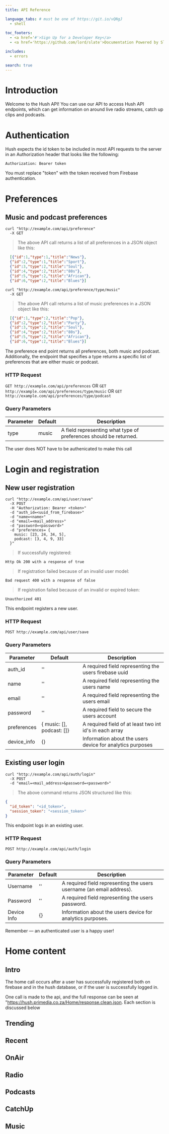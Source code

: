 ```yaml
---
title: API Reference

language_tabs: # must be one of https://git.io/vQNgJ
  - shell
  
toc_footers:
  - <a href='#'>Sign Up for a Developer Key</a>
  - <a href='https://github.com/lord/slate'>Documentation Powered by Slate</a>

includes:
  - errors

search: true
---
```


# Introduction

Welcome to the Hush API! You can use our API to access Hush API endpoints, which can get information on around live radio streams, catch up clips and podcasts.

# Authentication

Hush expects the id token to be included in most API requests to the server in an Authorization header that looks like the following:

`Authorization: Bearer token`

<aside class="notice">
You must replace "token" with the token received from Firebase authentication.
</aside>

# Preferences

## Music and podcast preferences

```shell
curl "http://example.com/api/preference"
  -X GET 
```
> The above API call returns a list of all preferences in a JSON object like this:

```json
  [{"id":1,"type":1,"title":"News"},
  {"id":2,"type":1,"title":"Sport"},
  {"id":3,"type":2,"title":"Soul"},
  {"id":4,"type":2,"title":"80s"},
  {"id":5,"type":2,"title":"African"},
  {"id":6,"type":2,"title":"Blues"}]
```

```shell
curl "http://example.com/api/preference/type/music"
  -X GET 
```
> The above API call returns a list of music preferences in a JSON object like this:

```json
  [{"id":1,"type":2,"title":"Pop"},
  {"id":2,"type":2,"title":"Party"},
  {"id":3,"type":2,"title":"Soul"},
  {"id":4,"type":2,"title":"80s"},
  {"id":5,"type":2,"title":"African"},
  {"id":6,"type":2,"title":"Blues"}]
```

The preference end point returns all preferences, both music and podcast. Additionally, the endpoint that specifies a type returns a specific list of preferences that are either music or podcast.

### HTTP Request

`GET http://example.com/api/preferences` OR 
`GET http://example.com/api/preferences/type/music` OR 
`GET http://example.com/api/preferences/type/podcast`

### Query Parameters

Parameter | Default | Description
--------- | ------- | -----------
type | music | A field representing what type of preferences should be returned. 

<aside class="success">
The user does NOT have to be authenicated to make this call
</aside>

# Login and registration

## New user registration

```shell
curl "http://example.com/api/user/save"
  -X POST 
  -H "Authorization: Bearer <token>"
  -d "auth_id=<uuid_from_firebase>"
  -d "name=<name>"
  -d "email=<mail_address>"
  -d "password=<password>" 
  -d "preferences= {
    music: [23, 24, 34, 5],
    podcast: [3, 4, 9, 33]
  }"
```
> If successfully registered:
```
Http Ok 200 with a response of true
```

> If registration failed because of an invalid user model:
```
Bad request 400 with a response of false
```

> If registration failed because of an invalid or expired token:
```
Unauthorized 401
```

This endpoint registers a new user.

### HTTP Request

`POST http://example.com/api/user/save`

### Query Parameters

Parameter | Default | Description
--------- | ------- | -----------
auth_id | '' | A required field representing the users firebase uuid
name | '' | A required field representing the users name
email | '' | A required field representing the users email
password | '' | A required field to secure the users account
preferences | { music: [], podcast: []} | A required field of at least two int id's in each array
device_info | {} | Information about the users device for analytics purposes

## Existing user login

```shell
curl "http://example.com/api/auth/login"
  -X POST 
  -d "email=<mail_address>&password=<password>" 
```
> The above command returns JSON structured like this:

```json
{
  "id_token": "<id_token>",
  "session_token": "<session_token>"
}
```

This endpoint logs in an existing user.

### HTTP Request

`POST http://example.com/api/auth/login`

### Query Parameters

Parameter | Default | Description
--------- | ------- | -----------
Username | '' | A required field representing the users username (an email address).
Password | '' | A required field representing the users password.
Device Info | {} | Information about the users device for analytics purposes.

<aside class="success">
Remember — an authenticated user is a happy user!
</aside>

# Home content

## Intro

The home call occurs after a user has successfully registered both on firebase and in the hush database, or if the user is successfully logged in.

One call is made to the api, and the full response can be seen at "https://hush.primedia.co.za/Home/response.clean.json. Each section is discussed below

## Trending

## Recent

## OnAir

## Radio

## Podcasts

## CatchUp

## Music